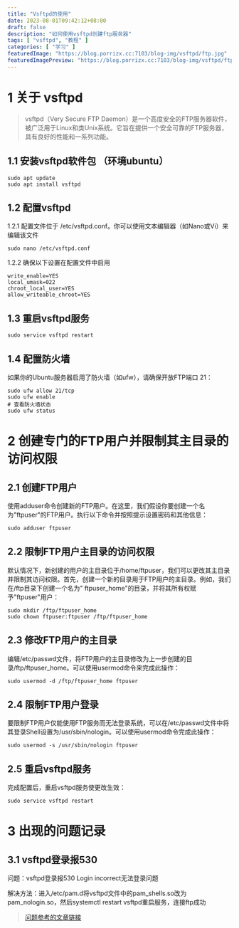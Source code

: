 ```yaml
---
title: "Vsftpd的使用"
date: 2023-08-01T09:42:12+08:00
draft: false
description: "如何使用vsftpd创建ftp服务器"
tags: [ "vsftpd", "教程" ]
categories: [ "学习" ]
featuredImage: "https://blog.porrizx.cc:7103/blog-img/vsftpd/ftp.jpg"
featuredImagePreview: "https://blog.porrizx.cc:7103/blog-img/vsftpd/ftp.jpg"
---
```


# 1 关于 vsftpd

> vsftpd（Very Secure FTP Daemon）是一个高度安全的FTP服务器软件，
> 被广泛用于Linux和类Unix系统。它旨在提供一个安全可靠的FTP服务器，
> 具有良好的性能和一系列功能。

## 1.1 安装vsftpd软件包 （环境ubuntu）

```shell
sudo apt update
sudo apt install vsftpd
```

## 1.2 配置vsftpd

1.2.1 配置文件位于 /etc/vsftpd.conf。你可以使用文本编辑器（如Nano或Vi）来编辑该文件

```shell
sudo nano /etc/vsftpd.conf
```

1.2.2 确保以下设置在配置文件中启用

```
write_enable=YES
local_umask=022
chroot_local_user=YES
allow_writeable_chroot=YES
```

## 1.3 重启vsftpd服务

```shell
sudo service vsftpd restart
```

## 1.4 配置防火墙

如果你的Ubuntu服务器启用了防火墙（如ufw），请确保开放FTP端口 21：

```shell
sudo ufw allow 21/tcp
sudo ufw enable
# 查看防火墙状态
sudo ufw status
```

# 2 创建专门的FTP用户并限制其主目录的访问权限

## 2.1 创建FTP用户

使用adduser命令创建新的FTP用户。在这里，我们假设你要创建一个名为"ftpuser"的FTP用户。执行以下命令并按照提示设置密码和其他信息：

```shell
sudo adduser ftpuser
```

## 2.2 限制FTP用户主目录的访问权限

默认情况下，新创建的用户的主目录位于/home/ftpuser，我们可以更改其主目录并限制其访问权限。首先，创建一个新的目录用于FTP用户的主目录。例如，我们在/ftp目录下创建一个名为"
ftpuser_home"的目录，并将其所有权赋予"ftpuser"用户：

```shell
sudo mkdir /ftp/ftpuser_home
sudo chown ftpuser:ftpuser /ftp/ftpuser_home
```

## 2.3 修改FTP用户的主目录

编辑/etc/passwd文件，将FTP用户的主目录修改为上一步创建的目录/ftp/ftpuser_home。可以使用usermod命令来完成此操作：

```shell
sudo usermod -d /ftp/ftpuser_home ftpuser
```

## 2.4 限制FTP用户登录

要限制FTP用户仅能使用FTP服务而无法登录系统，可以在/etc/passwd文件中将其登录Shell设置为/usr/sbin/nologin。可以使用usermod命令完成此操作：

```shell
sudo usermod -s /usr/sbin/nologin ftpuser
```

## 2.5 重启vsftpd服务

完成配置后，重启vsftpd服务使更改生效：

```shell
sudo service vsftpd restart
```

# 3 出现的问题记录

## 3.1 vsftpd登录报530

问题：vsftpd登录报530 Login incorrect无法登录问题

解决方法：进入/etc/pam.d将vsftpd文件中的pam_shells.so改为pam_nologin.so，然后systemctl restart vsftpd重启服务，连接ftp成功

>[问题参考的文章链接](https://www.cnblogs.com/lipanchn/p/11783518.html#:~:text=%E8%A7%A3%E5%86%B3%EF%BC%9A%20%E8%BF%9B%E5%85%A5%2Fetc%2Fpam.d%E5%B0%86vsftpd%E6%96%87%E4%BB%B6%E4%B8%AD%E7%9A%84pam_shells.so%E6%94%B9%E4%B8%BApam_nologin.so%EF%BC%8C%E7%84%B6%E5%90%8Esystemctl,restart%20vsftpd%E9%87%8D%E5%90%AF%E6%9C%8D%E5%8A%A1%EF%BC%8C%E8%BF%9E%E6%8E%A5ftp%E6%88%90%E5%8A%9F)
